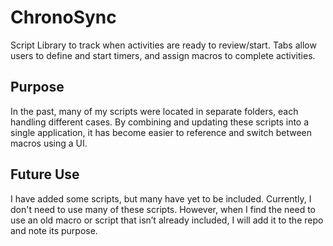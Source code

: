 # ChronoSync
Script Library to track when activities are ready to review/start. Tabs allow users to define and start timers, and assign macros to complete activities.

## Purpose
In the past, many of my scripts were located in separate folders, each handling different cases. By combining and updating these scripts into a single application, it has become easier to reference and switch between macros using a UI.

## Future Use
I have added some scripts, but many have yet to be included. Currently, I don't need to use many of these scripts. However, when I find the need to use an old macro or script that isn’t already included, I will add it to the repo and note its purpose.
